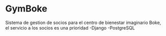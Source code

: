 # GymBoke
Sistema de gestion de socios para el  centro de bienestar imaginario Boke, el servicio a los socios es una prioridad
-Django
-PostgreSQL
